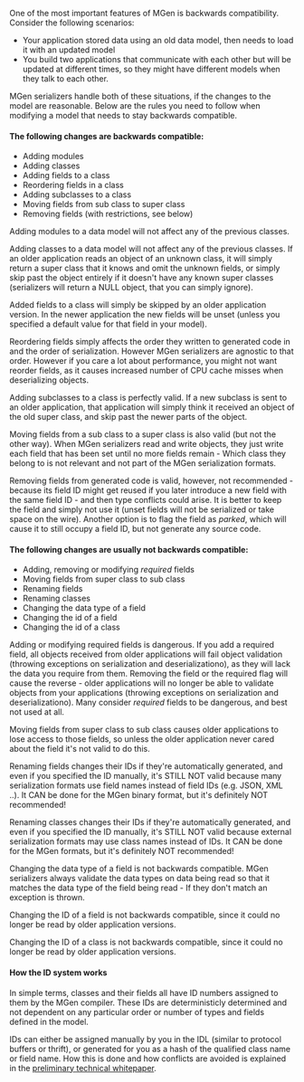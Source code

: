 ---
---

One of the most important features of MGen is backwards compatibility. Consider the following scenarios: 

 * Your application stored data using an old data model, then needs to load it with an updated model
 * You build two applications that communicate with each other but will be updated at different times, so they might have different models when they talk to each other.

MGen serializers handle both of these situations, if the changes to the model are reasonable. Below are the rules you need to follow when modifying a model that needs to stay backwards compatible.

#### The following changes are backwards compatible:

 * Adding modules
 * Adding classes
 * Adding fields to a class 
 * Reordering fields in a class
 * Adding subclasses to a class
 * Moving fields from sub class to super class
 * Removing fields (with restrictions, see below)

Adding modules to a data model will not affect any of the previous classes. 

Adding classes to a data model will not affect any of the previous classes. If an older application reads an object of an unknown class, it will simply return a super class that it knows and omit the unknown fields, or simply skip past the object entirely if it doesn't have any known super classes (serializers will return a NULL object, that you can simply ignore).

Added fields to a class will simply be skipped by an older application version. In the newer application the new fields will be unset (unless you specified a default value for that field in your model).

Reordering fields simply affects the order they written to generated code in and the order of serialization. However MGen serializers are agnostic to that order. However if you care a lot about performance, you might not want reorder fields, as it causes increased number of CPU cache misses when deserializing objects.

Adding subclasses to a class is perfectly valid. If a new subclass is sent to an older application, that application will simply think it received an object of the old super class, and skip past the newer parts of the object.

Moving fields from a sub class to a super class is also valid (but not the other way). When MGen serializers read and write objects, they just write each field that has been set until no more fields remain - Which class they belong to is not relevant and not part of the MGen serialization formats.

Removing fields from generated code is valid, however, not recommended - because its field ID might get reused if you later introduce a new field with the same field ID - and then type conflicts could arise. It is better to keep the field and simply not use it (unset fields will not be serialized or take space on the wire). Another option is to flag the field as *parked*, which will cause it to still occupy a field ID, but not generate any source code.


#### The following changes are usually not backwards compatible:

 * Adding, removing or modifying *required* fields
 * Moving fields from super class to sub class
 * Renaming fields
 * Renaming classes
 * Changing the data type of a field
 * Changing the id of a field
 * Changing the id of a class

Adding or modifying required fields is dangerous. If you add a required field, all objects received from older applications will fail object validation (throwing exceptions on serialization and deserializationo), as they will lack the data you require from them. Removing the field or the required flag will cause the reverse - older applications will no longer be able to validate objects from your applications (throwing exceptions on serialization and deserializationo). Many consider *required* fields to be dangerous, and best not used at all.

Moving fields from super class to sub class causes older applications to lose access to those fields, so unless the older application never cared about the field it's not valid to do this.

Renaming fields changes their IDs if they're automatically generated, and even if you specified the ID manually, it's STILL NOT valid because many serialization formats use field names instead of field IDs (e.g. JSON, XML ..). It CAN be done for the MGen binary format, but it's definitely NOT recommended!

Renaming classes changes their IDs if they're automatically generated, and even if you specified the ID manually, it's STILL NOT valid because external serialization formats may use class names instead of IDs. It CAN be done for the MGen formats, but it's definitely NOT recommended!

Changing the data type of a field is not backwards compatible. MGen serializers always validate the data types on data being read so that it matches the data type of the field being read - If they don't match an exception is thrown.

Changing the ID of a field is not backwards compatible, since it could no longer be read by older application versions.

Changing the ID of a class is not backwards compatible, since it could no longer be read by older application versions.


#### How the ID system works

In simple terms, classes and their fields all have ID numbers assigned to them by the MGen compiler. These IDs are deterministicly determined and not dependent on any particular order or number of types and fields defined in the model. 

IDs can either be assigned manually by you in the IDL (similar to protocol buffers or thrift), or generated for you as a hash of the qualified class name or field name. How this is done and how conflicts are avoided is explained in the [preliminary technical whitepaper](http://culvertsoft.se/docs/WhitePaper.pdf).





